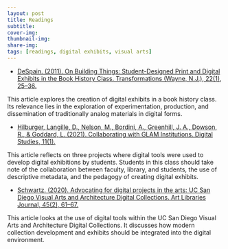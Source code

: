```yaml
---
layout: post
title: Readings
subtitle: 
cover-img: 
thumbnail-img: 
share-img: 
tags: [readings, digital exhibits, visual arts]
---
```


* [DeSpain. (2011). On Building Things: Student-Designed Print and Digital Exhibits in the Book History Class. Transformations (Wayne, N.J.), 22(1), 25–36.](https://www.lib.uwo.ca/cgi-bin/ezpauthn.cgi?url=http://search.proquest.com/scholarly-journals/on-building-things-student-designed-print-digital/docview/1001215140/se-2) 

This article explores the creation of digital exhibits in a book history class. Its relevance lies in the exploration of experimentation, production, and dissemination of traditionally analog materials in digital forms. 

* [Hilburger, Langille, D., Nelson, M., Bordini, A., Greenhill, J. A., Dowson, R., & Goddard, L. (2021). Collaborating with GLAM Institutions. Digital Studies, 11(1).](https://doi.org/10.16995/dscn.377) 

This article reflects on three projects where digital tools were used to develop digital exhibitions by students. Students in this class should take note of the collaboration between faculty, library, and students, the use of descriptive metadata, and the pedagogy of creating digital exhibits. 

* [Schwartz. (2020). Advocating for digital projects in the arts: UC San Diego Visual Arts and Architecture Digital Collections. Art Libraries Journal, 45(2), 61–67.](https://doi.org/10.1017/alj.2020.4)

This article looks at the use of digital tools within the UC San Diego Visual Arts and Architecture Digital Collections. It discusses how modern collection development and exhibits should be integrated into the digital environment. 
